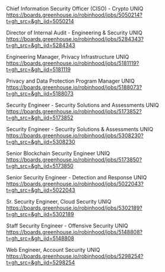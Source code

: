 Chief Information Security Officer (CISO) - Crypto UNIQ https://boards.greenhouse.io/robinhood/jobs/5050214?t=gh_src=&gh_jid=5050214

Director of Internal Audit - Engineering & Security UNIQ https://boards.greenhouse.io/robinhood/jobs/5284343?t=gh_src=&gh_jid=5284343

Engineering Manager, Privacy Infrastructure UNIQ https://boards.greenhouse.io/robinhood/jobs/5181119?t=gh_src=&gh_jid=5181119

Privacy and Data Protection Program Manager UNIQ https://boards.greenhouse.io/robinhood/jobs/5188073?t=gh_src=&gh_jid=5188073

Security Engineer - Security Solutions and Assessments UNIQ https://boards.greenhouse.io/robinhood/jobs/5173852?t=gh_src=&gh_jid=5173852

Security Engineer - Security Solutions & Assessments UNIQ https://boards.greenhouse.io/robinhood/jobs/5308230?t=gh_src=&gh_jid=5308230

Senior Blockchain Security Engineer UNIQ https://boards.greenhouse.io/robinhood/jobs/5173850?t=gh_src=&gh_jid=5173850

Senior Security Engineer - Detection and Response UNIQ https://boards.greenhouse.io/robinhood/jobs/5022043?t=gh_src=&gh_jid=5022043

Sr. Security Engineer, Cloud Security UNIQ https://boards.greenhouse.io/robinhood/jobs/5302189?t=gh_src=&gh_jid=5302189

Staff Security Engineer - Offensive Security UNIQ https://boards.greenhouse.io/robinhood/jobs/5148808?t=gh_src=&gh_jid=5148808

Web Engineer,  Account Security UNIQ https://boards.greenhouse.io/robinhood/jobs/5298254?t=gh_src=&gh_jid=5298254

